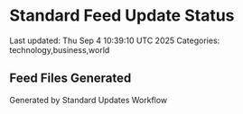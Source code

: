 # Standard Feed Update Status
Last updated: Thu Sep  4 10:39:10 UTC 2025
Categories: technology,business,world

## Feed Files Generated

Generated by Standard Updates Workflow
